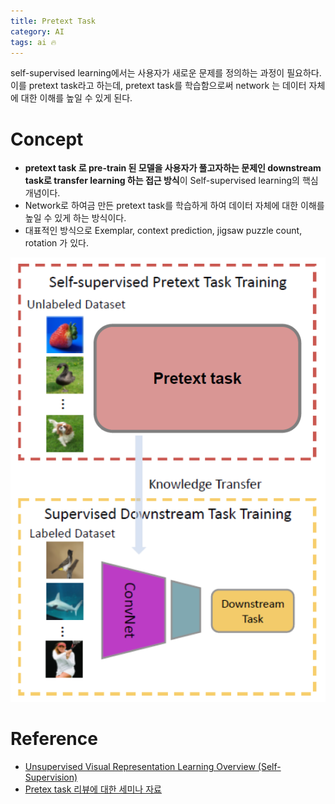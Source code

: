 ```yaml
---
title: Pretext Task
category: AI
tags: ai 🔥
---
```


self-supervised learning에서는 사용자가 새로운 문제를 정의하는 과정이 필요하다. 이를 pretext task라고 하는데, pretext task를 학습함으로써 network 는 데이터 자체에 대한 이해를 높일 수 있게 된다.

<!--more-->

# Concept

- **pretext task 로 pre-train 된 모델을 사용자가 풀고자하는 문제인 downstream task로 transfer learning 하는 접근 방식**이 Self-supervised learning의 핵심개념이다.  
- Network로 하여금 만든 pretext task를 학습하게 하여 데이터 자체에 대한 이해를 높일 수 있게 하는 방식이다.
- 대표적인 방식으로 Exemplar, context prediction, jigsaw puzzle count, rotation 가 있다.

![](/assets/images/21-09-04-self-supervised-learning-2021-09-04-16-00-10.png)


# Reference

- [Unsupervised Visual Representation Learning Overview (Self-Supervision)](https://seongkyun.github.io/study/2019/11/29/unsupervised/)
- [Pretex task 리뷰에 대한 세미나 자료](http://dmqm.korea.ac.kr/activity/seminar/284)